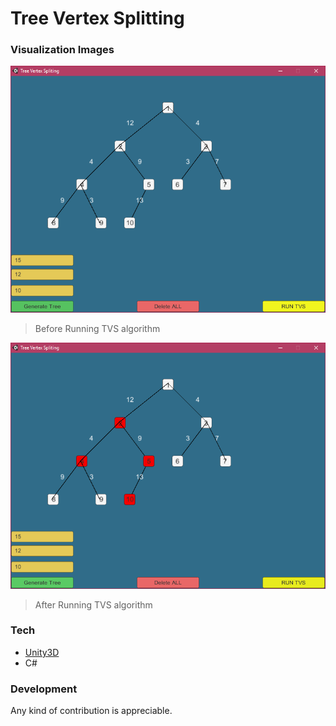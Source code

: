 # Tree Vertex Splitting 

### Visualization Images
![](https://github.com/Atik-Ahamed/Tree-Vertex-Spliting/blob/master/tvs_pre.png?raw=true)
>Before Running TVS algorithm


![](https://github.com/Atik-Ahamed/Tree-Vertex-Spliting/blob/master/after_tvs.png?raw=true)
>After Running TVS algorithm

### Tech

* [Unity3D](https://unity.com)
* C#


### Development
Any kind of contribution is appreciable.
